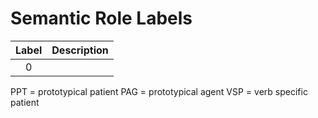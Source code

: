 # Semantic Role Labels 

| Label | Description |
|:-----:|:------------|
| 0 |  |



PPT = prototypical patient
PAG = prototypical agent
VSP = verb specific patient


